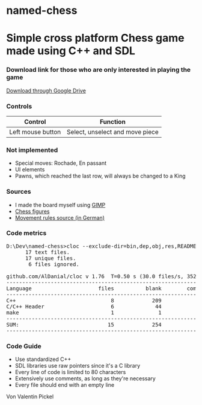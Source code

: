 # named-chess

# Simple cross platform Chess game made using C++ and SDL

<h3>Download link for those who are only interested in playing the game</h3>

[Download through Google Drive](https://drive.google.com/file/d/1S45OLeN-Fm39xb0WZXfzDPJxdZjIgF9P/view?usp=sharing)

<h3>Controls</h3>

| Control           | Function                        |
| ----------------- | ------------------------------- |
| Left mouse button | Select, unselect and move piece |

<h3>Not implemented</h3>

- Special moves: Rochade, En passant
- UI elements
- Pawns, which reached the last row, will always be changed to a King 

<h3>Sources</h3>

- I made the board myself using [GIMP](https://www.gimp.org/)  
- [Chess figures](https://opengameart.org/content/colorful-chess-pieces)  
- [Movement rules source (in German)](https://www.brettspielnetz.de/spielregeln/schach.php)

<h3>Code metrics</h3>

<pre>
D:\Dev\named-chess>cloc --exclude-dir=bin,dep,obj,res,README.md,README.html,"Improvised changelog.md","Improvised changelog.html" .
      17 text files.
      17 unique files.
       6 files ignored.

github.com/AlDanial/cloc v 1.76  T=0.50 s (30.0 files/s, 3520.0 lines/s)
-------------------------------------------------------------------------------
Language                     files          blank        comment           code
-------------------------------------------------------------------------------
C++                              8            209             32           1225
C/C++ Header                     6             44             25            218
make                             1              1              0              6
-------------------------------------------------------------------------------
SUM:                            15            254             57           1449
-------------------------------------------------------------------------------
</pre>

<h3>Code Guide</h3>

- Use standardized C++
- SDL libraries use raw pointers since it's a C library
- Every line of code is limited to 80 characters
- Extensively use comments, as long as they're necessary
- Every file should end with an empty line

Von Valentin Pickel
